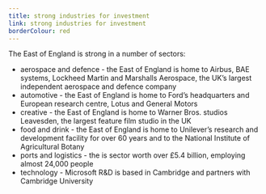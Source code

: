 ```yaml
---
title: strong industries for investment
link: strong industries for investment
borderColour: red
---
```

The East of England is strong in a number of sectors:


- aerospace and defence - the East of England is home to Airbus, BAE systems, Lockheed Martin and Marshalls Aerospace, the UK’s largest independent aerospace and defence company
- automotive - the East of England is home to Ford’s headquarters and European research centre, Lotus and General Motors
- creative - the East of England is home to Warner Bros. studios Leavesden, the largest feature film studio in the UK
- food and drink - the East of England is home to Unilever’s research and development facility for over 60 years and to the National Institute of Agricultural Botany
- ports and logistics - the is sector worth over £5.4 billion, employing almost 24,000 people 
- technology - Microsoft R&D is based in Cambridge and partners with Cambridge University